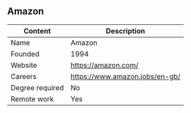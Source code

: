 ## Amazon

| Content         | Description                     |
| --------------- | --------------------------------|
| Name            | Amazon                          |
| Founded         | 1994                            |
| Website         | https://amazon.com/             |
| Careers         | https://www.amazon.jobs/en-gb/  |
| Degree required | No                              |
| Remote work     | Yes                             |
